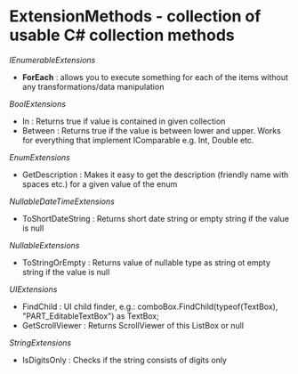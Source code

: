 ExtensionMethods - collection of usable C# collection methods
================


*IEnumerableExtensions*
  * <b>ForEach</b> :  allows you to execute something for each of the items without any transformations/data manipulation 

*BoolExtensions*
  * In<T> : Returns true if value is contained in given collection
  * Between<T> : Returns true if the value is between lower and upper. Works for everything that implement IComparable e.g. Int, Double etc.

*EnumExtensions*
  * GetDescription : Makes it easy to get the description (friendly name with spaces etc.) for a given value of the enum

*NullableDateTimeExtensions*
  * ToShortDateString : Returns short date string or empty string if the value is null

*NullableExtensions*
  * ToStringOrEmpty<T> : Returns value of nullable type as string ot empty string if the value is null


*UIExtensions*
  * FindChild : UI child finder, e.g.: comboBox.FindChild(typeof(TextBox), "PART_EditableTextBox") as TextBox;
  * GetScrollViewer : Returns ScrollViewer of this ListBox or null

*StringExtensions*
  * IsDigitsOnly : Checks if the string consists of digits only
